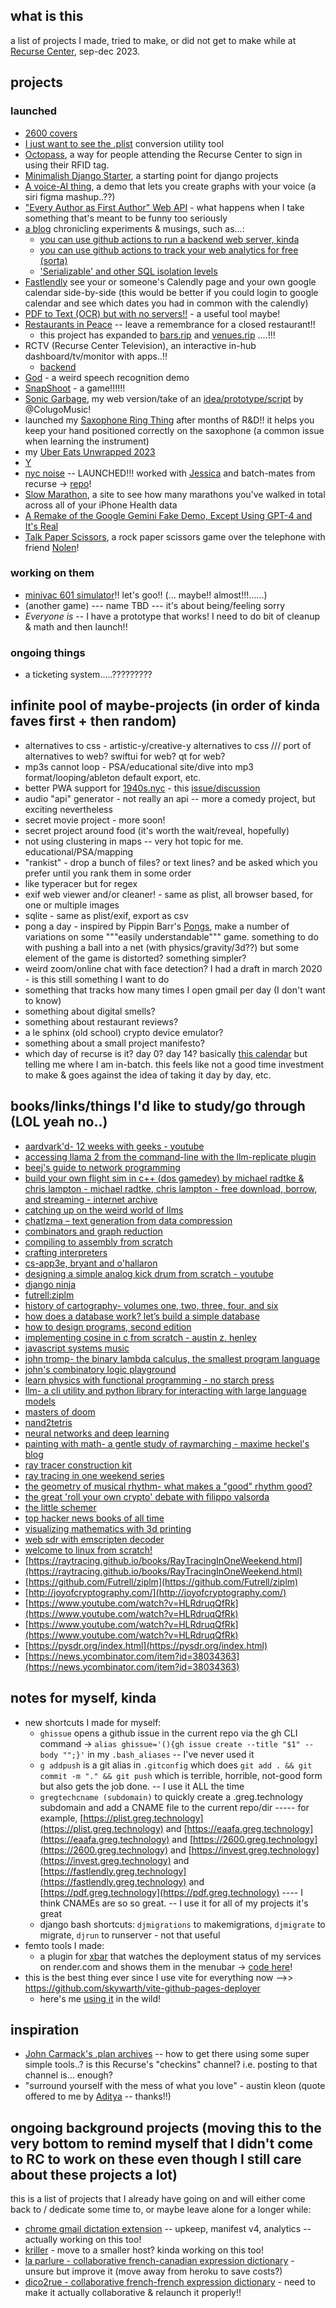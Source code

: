 ## what is this

a list of projects I made, tried to make, or did not get to make while at [Recurse Center](https://www.recurse.com/), sep-dec 2023.

## projects

### launched

- [2600 covers](https://2600.greg.technology/COVERS.html)
- [I just want to see the .plist](https://plist.greg.technology) conversion utility tool
- [Octopass](https://github.com/gregsadetsky/recurse-rfid-visits), a way for people attending the Recurse Center to sign in using their RFID tag.
- [Minimalish Django Starter](https://github.com/gregsadetsky/minimalish-django-starter), a starting point for django projects
- [A voice-AI thing](https://m.youtube.com/watch?v=fxS7OKh_4vc), a demo that lets you create graphs with your voice (a siri figma mashup..??)
- ["Every Author as First Author" Web API](https://eaafa.greg.technology/) - what happens when I take something that's meant to be funny too seriously
- [a blog](https://blog.greg.technology/) chronicling experiments & musings, such as...:
  - [you can use github actions to run a backend web server, kinda](https://blog.greg.technology/2023/10/09/you-can-use-github-actions-to-run-a-backend-web-server-kinda.html)
  - [you can use github actions to track your web analytics for free (sorta)](https://blog.greg.technology/2023/11/15/you-can-use-github-actions-to-track-your-web-analytics-for-free-sorta.html)
  - ['Serializable' and other SQL isolation levels](https://blog.greg.technology/2023/10/25/serializable.html)
- [Fastlendly](https://fastlendly.greg.technology/) see your or someone's Calendly page and your own google calendar side-by-side (this would be better if you could login to google calendar and see which dates you had in common with the calendly)
- [PDF to Text (OCR) but with no servers!!](https://pdf.greg.technology/) - a useful tool maybe!
- [Restaurants in Peace](https://restaurants.rip/) -- leave a remembrance for a closed restaurant!!
  - this project has expanded to [bars.rip](http://bars.rip) and [venues.rip](http://venues.rip) ....!!!
- RCTV (Recurse Center Television), an interactive in-hub dashboard/tv/monitor with apps..!!
  - [backend](https://github.com/gregsadetsky/rctv)
- [God](https://www.youtube.com/watch?v=yU2OSrwGbps) - a weird speech recognition demo
- [SnapShoot](https://snapshoot.greg.technology/) - a game!!!!!!
- [Sonic Garbage](https://sonicgarbage.greg.technology/), my web version/take of an [idea/prototype/script](https://twitter.com/ColugoMusic/status/1726001266180956440) by @ColugoMusic!
- launched my [Saxophone Ring Thing](https://sax.greg.technology/) after months of R&D!! it helps you keep your hand positioned correctly on the saxophone (a common issue when learning the instrument)
- my [Uber Eats Unwrapped 2023](https://unwrapped.greg.technology)
- [Y](https://y.greg.technology/)
- [nyc noise](https://nyc-noise.com/) -- LAUNCHED!!! worked with [Jessica](https://jessica-hallock.com/) and batch-mates from recurse -> [repo](https://github.com/gregsadetsky/nycnoise)!
- [Slow Marathon](https://slowmarathon.greg.technology/), a site to see how many marathons you've walked in total across all of your iPhone Health data
- [A Remake of the Google Gemini Fake Demo, Except Using GPT-4 and It's Real](https://youtu.be/__nL7Vc0OCg)
- [Talk Paper Scissors](https://talkpaperscissors.com/), a rock paper scissors game over the telephone with friend [Nolen](https://github.com/nolenroyalty)!

### working on them

- [minivac 601 simulator](https://github.com/gregsadetsky/minivac-601-simulator)!! let's goo!! (... maybe!! almost!!!......)
- (another game) --- name TBD --- it's about being/feeling sorry
- *Everyone is* -- I have a prototype that works! I need to do bit of cleanup & math and then launch!!

### ongoing things

- a ticketing system.....?????????

## infinite pool of maybe-projects (in order of kinda faves first + then random)

- alternatives to css - artistic-y/creative-y alternatives to css /// port of alternatives to web? swiftui for web? qt for web?
- mp3s cannot loop - PSA/educational site/dive into mp3 format/looping/ableton default export, etc.
- better PWA support for [1940s.nyc](https://1940s.nyc/) - this [issue/discussion](https://github.com/jboolean/1940s.nyc/issues/876)
- audio "api" generator - not really an api -- more a comedy project, but exciting nevertheless
- secret movie project - more soon!
- secret project around food (it's worth the wait/reveal, hopefully)
- not using clustering in maps -- very hot topic for me. educational/PSA/mapping
- "rankist" - drop a bunch of files? or text lines? and be asked which you prefer until you rank them in some order
- like typeracer but for regex
- exif web viewer and/or cleaner! - same as plist, all browser based, for one or multiple images
- sqlite - same as plist/exif, export as csv
- pong a day - inspired by Pippin Barr's [Pongs](https://pippinbarr.com/pongs/info/), make a number of variations on some """easily understandable""" game. something to do with pushing a ball into a net (with physics/gravity/3d??) but some element of the game is distorted? something simpler?
- weird zoom/online chat with face detection? I had a draft in march 2020 - is this still something I want to do
- something that tracks how many times I open gmail per day (I don't want to know)
- something about digital smells?
- something about restaurant reviews?
- a le sphinx (old school) crypto device emulator?
- something about a small project manifesto?
- which day of recurse is it? day 0? day 14? basically [this calendar](https://www.timeanddate.com/date/workdays.html?d1=18&m1=9&y1=2023&d2=8&m2=12&y2=2023&ti=on&) but telling me where I am in-batch. this feels like not a good time investment to make & goes against the idea of taking it day by day, etc.

## books/links/things I'd like to study/go through (LOL yeah no..)

- [aardvark'd- 12 weeks with geeks - youtube](https://www.youtube.com/watch?v=ybrkz07lkbk)
- [accessing llama 2 from the command-line with the llm-replicate plugin](https://simonwillison.net/2023/jul/18/accessing-llama-2/)
- [beej's guide to network programming](https://beej.us/guide/bgnet/html/split/)
- [build your own flight sim in c++ (dos gamedev) by michael radtke & chris lampton - michael radtke, chris lampton - free download, borrow, and streaming - internet archive](https://archive.org/details/build-your-own-flight-sim-in-c-dos-game-dev-michael-radtke-chris-lampton)
- [catching up on the weird world of llms](https://simonwillison.net/2023/aug/3/weird-world-of-llms/)
- [chatlzma – text generation from data compression](https://news.ycombinator.com/item?id=37318810)
- [combinators and graph reduction](http://web.archive.org/web/19971009064824/www.cs.oberlin.edu/classes/cs280/labs/lab4/lab4.html)
- [compiling to assembly from scratch](https://keleshev.com/compiling-to-assembly-from-scratch/)
- [crafting interpreters](https://craftinginterpreters.com/)
- [cs-app3e, bryant and o'hallaron](https://csapp.cs.cmu.edu/)
- [designing a simple analog kick drum from scratch - youtube](https://www.youtube.com/watch?v=yz37yz315eu)
- [django ninja](https://django-ninja.rest-framework.com/)
- [futrell:ziplm](https://github.com/futrell/ziplm)
- [history of cartography- volumes one, two, three, four, and six](https://press.uchicago.edu/books/hoc/index.html)
- [how does a database work? let’s build a simple database](https://cstack.github.io/db_tutorial/)
- [how to design programs, second edition](https://htdp.org/2023-5-12/book/index.html)
- [implementing cosine in c from scratch - austin z. henley](https://austinhenley.com/blog/cosine.html)
- [javascript systems music](https://teropa.info/blog/2016/07/28/javascript-systems-music)
- [john tromp- the binary lambda calculus, the smallest program language](https://www.youtube.com/watch?v=ejhfjscuviy)
- [john's combinatory logic playground](https://tromp.github.io/cl/cl.html)
- [learn physics with functional programming - no starch press](https://nostarch.com/learn-physics-functional-programming)
- [llm- a cli utility and python library for interacting with large language models](https://llm.datasette.io/en/stable/)
- [masters of doom](https://www.amazon.com/masters-doom-created-transformed-culture/dp/0812972155)
- [nand2tetris](https://www.nand2tetris.org/)
- [neural networks and deep learning](http://neuralnetworksanddeeplearning.com/index.html)
- [painting with math- a gentle study of raymarching - maxime heckel's blog](https://blog.maximeheckel.com/posts/painting-with-math-a-gentle-study-of-raymarching/)
- [ray tracer construction kit](https://matklad.github.io/2022/12/31/raytracer-construction-kit.html)
- [ray tracing in one weekend series](https://raytracing.github.io/)
- [the geometry of musical rhythm- what makes a "good" rhythm good?](https://www.amazon.com/geometry-musical-rhythm-makes-second/dp/0815370970/)
- [the great 'roll your own crypto' debate with filippo valsorda](https://securitycryptographywhatever.com/2021/07/31/the-great-roll-your-own-crypto-debate-with-filippo-valsorda/)
- [the little schemer](https://www.amazon.com/little-schemer-daniel-p-friedman/dp/0262560992)
- [top hacker news books of all time](https://hackernewsbooks.com/top-books-on-hacker-news)
- [visualizing mathematics with 3d printing](http://www.3dprintmath.com/)
- [web sdr with emscripten decoder](https://news.ycombinator.com/item?id=37153044)
- [welcome to linux from scratch!](https://www.linuxfromscratch.org/)
- [https://raytracing.github.io/books/RayTracingInOneWeekend.html](https://raytracing.github.io/books/RayTracingInOneWeekend.html)
- [https://github.com/Futrell/ziplm](https://github.com/Futrell/ziplm)
- [http://joyofcryptography.com/](http://joyofcryptography.com/)
- [https://www.youtube.com/watch?v=HLRdruqQfRk](https://www.youtube.com/watch?v=HLRdruqQfRk)
- [https://www.youtube.com/watch?v=HLRdruqQfRk](https://www.youtube.com/watch?v=HLRdruqQfRk)
- [https://pysdr.org/index.html](https://pysdr.org/index.html)
- [https://news.ycombinator.com/item?id=38034363](https://news.ycombinator.com/item?id=38034363)

## notes for myself, kinda

- new shortcuts I made for myself:
  - `ghissue` opens a github issue in the current repo via the gh CLI command -> `alias ghissue='(){gh issue create --title "$1" --body "";}'` in my `.bash_aliases` -- I've never used it
  - `g addpush` is a git alias in `.gitconfig` which does `git add . && git commit -m "." && git push` which is terrible, horrible, not-good form but also gets the job done. -- I use it ALL the time
  - `gregtechcname (subdomain)` to quickly create a .greg.technology subdomain and add a CNAME file to the current repo/dir ----- for example, [https://plist.greg.technology](https://plist.greg.technology) and [https://eaafa.greg.technology](https://eaafa.greg.technology) and [https://2600.greg.technology](https://2600.greg.technology) and [https://invest.greg.technology](https://invest.greg.technology) and [https://fastlendly.greg.technology](https://fastlendly.greg.technology) and [https://pdf.greg.technology](https://pdf.greg.technology) ---- I think CNAMEs are so so great. -- I use it for all of my projects it's great
  - django bash shortcuts: `djmigrations` to makemigrations, `djmigrate` to migrate, `djrun` to runserver - not that useful
- femto tools I made:
  - a plugin for [xbar](https://github.com/matryer/xbar) that watches the deployment status of my services on render.com and shows them in the menubar -> [code here](https://gist.github.com/gregsadetsky/7e4f040989d7792c3191316174409670)!
- this is the best thing ever since I use vite for everything now -->> https://github.com/skywarth/vite-github-pages-deployer
  - here's me [using it](https://github.com/gregsadetsky/rctv-app-blog-article/blob/main/.github/workflows/vite-github-pages-deploy.yaml) in the wild!

## inspiration

- [John Carmack's .plan archives](https://github.com/oliverbenns/john-carmack-plan) -- how to get there using some super simple tools..? is this Recurse's "checkins" channel? i.e. posting to that channel is... enough?
- "surround yourself with the mess of what you love" - austin kleon (quote offered to me by [Aditya](https://github.com/adityaathalye) -- thanks!!)

## ongoing background projects (moving this to the very bottom to remind myself that I didn't come to RC to work on these even though I still care about these projects a lot)

this is a list of projects that I already have going on and will either come back to / dedicate some time to, or maybe leave alone for a longer while:

- [chrome gmail dictation extension](https://chrome.google.com/webstore/detail/dictation-for-gmail/eggdmhdpffgikgakkfojgiledkekfdce) -- upkeep, manifest v4, analytics -- actually working on this too!
- [kriller](https://kriller.com/) - move to a smaller host? kinda working on this too!
- [la parlure - collaborative french-canadian expression dictionary](https://www.laparlure.com/) - unsure but improve it (move away from heroku to save costs?)
- [dico2rue - collaborative french-french expression dictionary](https://dico2rue.com/) - need to make it actually collaborative & relaunch it properly!!
